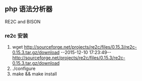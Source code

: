 ## php 语法分析器

RE2C and BISON

### re2c 安装
1. wget http://sourceforge.net/projects/re2c/files/0.15.3/re2c-0.15.3.tar.gz/download
--2015-12-10 17:23:49--  http://sourceforge.net/projects/re2c/files/0.15.3/re2c-0.15.3.tar.gz/download
2. ./configure
3. make && make install

